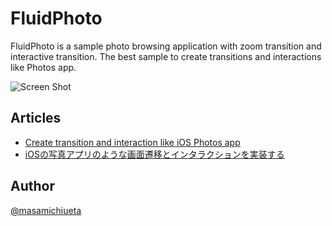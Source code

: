 # FluidPhoto
FluidPhoto is a sample photo browsing application with zoom transition and interactive transition.
The best sample to create transitions and interactions like Photos app.

![Screen Shot](https://github.com/masamichiueta/FluidPhoto/blob/master/fluidphoto.gif)

## Articles
- [Create transition and interaction like iOS Photos app](https://medium.com/@masamichiueta/create-transition-and-interaction-like-ios-photos-app-2b9f16313d3)
- [iOSの写真アプリのような画面遷移とインタラクションを実装する](https://qiita.com/masamichiueta/items/a7336ad13de5f0c34831)

## Author
[@masamichiueta](https://twitter.com/masamichiueta)
